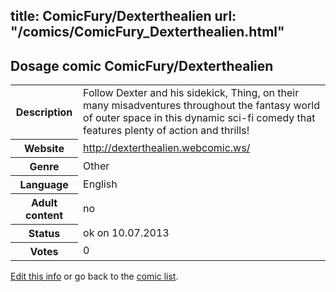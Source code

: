 title: ComicFury/Dexterthealien
url: "/comics/ComicFury_Dexterthealien.html"
---
Dosage comic ComicFury/Dexterthealien
-----------------------------------------

<p id="msg"></p>
<script type="text/javascript">
if (window.location.search === '?edit_info_mail=sent_ok') {
  var elem = document.getElementById("msg");
  elem.innerHTML = 'Edited information sucessfully sent for review, which is usually done daily. Thanks!';
  elem.className = 'ok';
}
</script>
<table class="comicinfo">
<tr>
<th>Description</th><td>Follow Dexter and his sidekick, Thing, on their many misadventures throughout the fantasy world of outer space in this dynamic sci-fi comedy that features plenty of action and thrills!</td>
</tr>
<tr>
<th>Website</th><td><a href="http://dexterthealien.webcomic.ws/">http://dexterthealien.webcomic.ws/</a></td>
</tr>
<tr>
<th>Genre</th><td>Other</td>
</tr>
<tr>
<th>Language</th><td>English</td>
</tr>
<tr>
<th>Adult content</th><td>no</td>
</tr>
<tr>
<th>Status</th><td>ok on 10.07.2013</td>
</tr>
<tr>
<th>Votes</th><td>0</td>
</tr>
</table>

[Edit this info](ComicFury_Dexterthealien_edit.html) or go back to the [comic list](../comic-index.html).
